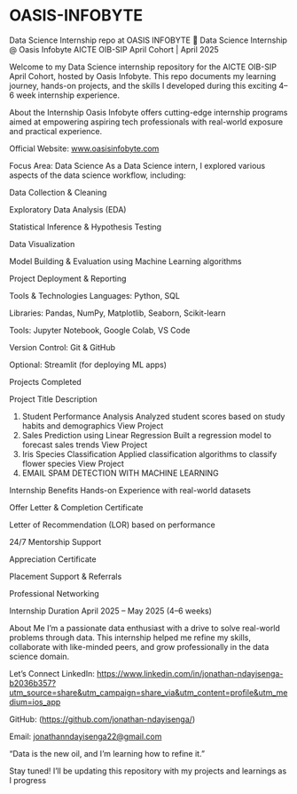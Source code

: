 # OASIS-INFOBYTE
Data Science Internship repo at OASIS INFOBYTE
🚀 Data Science Internship @ Oasis Infobyte
AICTE OIB-SIP April Cohort | April 2025

Welcome to my Data Science internship repository for the AICTE OIB-SIP April Cohort, hosted by Oasis Infobyte. This repo documents my learning journey, hands-on projects, and the skills I developed during this exciting 4–6 week internship experience.

 About the Internship
Oasis Infobyte offers cutting-edge internship programs aimed at empowering aspiring tech professionals with real-world exposure and practical experience.

Official Website: www.oasisinfobyte.com

 Focus Area: Data Science
As a Data Science intern, I explored various aspects of the data science workflow, including:

Data Collection & Cleaning

Exploratory Data Analysis (EDA)

Statistical Inference & Hypothesis Testing

Data Visualization

Model Building & Evaluation using Machine Learning algorithms

Project Deployment & Reporting

 Tools & Technologies
Languages: Python, SQL

Libraries: Pandas, NumPy, Matplotlib, Seaborn, Scikit-learn

Tools: Jupyter Notebook, Google Colab, VS Code

Version Control: Git & GitHub

Optional: Streamlit (for deploying ML apps)

 Projects Completed

Project Title	Description	
1. Student Performance Analysis	Analyzed student scores based on study habits and demographics	View Project
2. Sales Prediction using Linear Regression	Built a regression model to forecast sales trends	View Project
3. Iris Species Classification	Applied classification algorithms to classify flower species	View Project
4. EMAIL SPAM DETECTION WITH MACHINE LEARNING 

 Internship Benefits
Hands-on Experience with real-world datasets

Offer Letter & Completion Certificate

Letter of Recommendation (LOR) based on performance

24/7 Mentorship Support

Appreciation Certificate

Placement Support & Referrals

Professional Networking

 Internship Duration
April 2025 – May 2025 (4–6 weeks)

About Me
I’m a passionate data enthusiast with a drive to solve real-world problems through data. This internship helped me refine my skills, collaborate with like-minded peers, and grow professionally in the data science domain.

Let’s Connect
LinkedIn: https://www.linkedin.com/in/jonathan-ndayisenga-b2036b357?utm_source=share&utm_campaign=share_via&utm_content=profile&utm_medium=ios_app

GitHub: (https://github.com/jonathan-ndayisenga/)

Email: jonathanndayisenga22@gmail.com

“Data is the new oil, and I’m learning how to refine it.”

Stay tuned! I’ll be updating this repository with my projects and learnings as I progress
